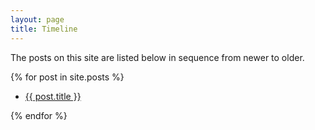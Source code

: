 ```yaml
---
layout: page
title: Timeline
---
```


The posts on this site are listed below in sequence from newer to older.


  {% for post in site.posts %}
  <ul><li>
    <a href="{{ post.url }}">{{ post.title }}</a>
  </li></ul>
  {% endfor %}
